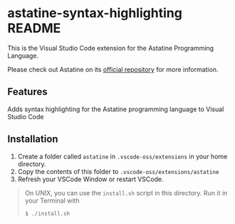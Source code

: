 # astatine-syntax-highlighting README

This is the Visual Studio Code extension for the Astatine Programming Language.

Please check out Astatine on its [official repository](https://github.com/Spydr06/Astatine) for more information.

## Features

Adds syntax highlighting for the Astatine programming language to Visual Studio Code

## Installation

1. Create a folder called `astatine` in `.vscode-oss/extensions` in your home directory.
2. Copy the contents of this folder to `.vscode-oss/extensions/astatine`
3. Refresh your VSCode Window or restart VSCode.

> On UNIX, you can use the `install.sh` script in this directory. Run it in your Terminal with
> ```
> $ ./install.sh
> ```